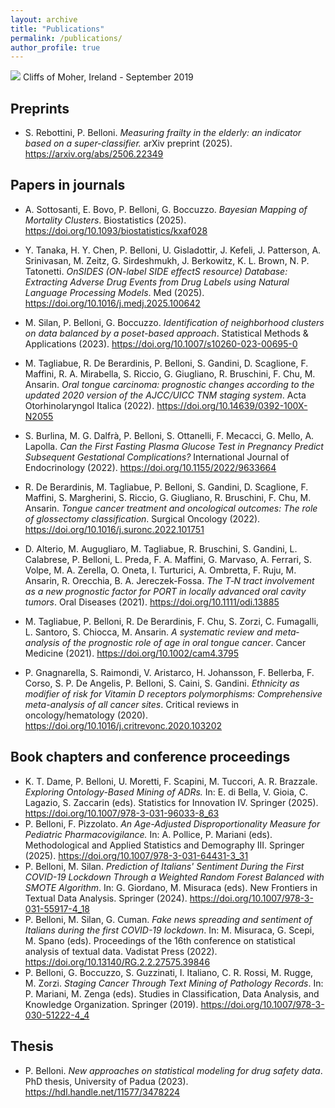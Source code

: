 ```yaml
---
layout: archive
title: "Publications"
permalink: /publications/
author_profile: true
---
```


<img src="/images/moher.jpg"/> Cliffs of Moher, Ireland - September 2019

## Preprints

-   S. Rebottini, P. Belloni. *Measuring frailty in the elderly: an indicator based on a super-classifier.* arXiv preprint (2025). <https://arxiv.org/abs/2506.22349>

## Papers in journals

-   A. Sottosanti, E. Bovo, P. Belloni, G. Boccuzzo. *Bayesian Mapping of Mortality Clusters*. Biostatistics (2025). <https://doi.org/10.1093/biostatistics/kxaf028>

-   Y. Tanaka, H. Y. Chen, P. Belloni, U. Gisladottir, J. Kefeli, J. Patterson, A. Srinivasan, M. Zeitz, G. Sirdeshmukh, J. Berkowitz, K. L. Brown, N. P. Tatonetti. *OnSIDES (ON-label SIDE effectS resource) Database: Extracting Adverse Drug Events from Drug Labels using Natural Language Processing Models*. Med (2025). <https://doi.org/10.1016/j.medj.2025.100642>

-   M. Silan, P. Belloni, G. Boccuzzo. *Identification of neighborhood clusters on data balanced by a poset-based approach*. Statistical Methods & Applications (2023). <https://doi.org/10.1007/s10260-023-00695-0>

-   M. Tagliabue, R. De Berardinis, P. Belloni, S. Gandini, D. Scaglione, F. Maffini, R. A. Mirabella, S. Riccio, G. Giugliano, R. Bruschini, F. Chu, M. Ansarin. *Oral tongue carcinoma: prognostic changes according to the updated 2020 version of the AJCC/UICC TNM staging system*. Acta Otorhinolaryngol Italica (2022). <https://doi.org/10.14639/0392-100X-N2055>

-   S. Burlina, M. G. Dalfrà, P. Belloni, S. Ottanelli, F. Mecacci, G. Mello, A. Lapolla. *Can the First Fasting Plasma Glucose Test in Pregnancy Predict Subsequent Gestational Complications?* International Journal of Endocrinology (2022). <https://doi.org/10.1155/2022/9633664>

-   R. De Berardinis, M. Tagliabue, P. Belloni, S. Gandini, D. Scaglione, F. Maffini, S. Margherini, S. Riccio, G. Giugliano, R. Bruschini, F. Chu, M. Ansarin. *Tongue cancer treatment and oncological outcomes: The role of glossectomy classification*. Surgical Oncology (2022). <https://doi.org/10.1016/j.suronc.2022.101751>

-   D. Alterio, M. Augugliaro, M. Tagliabue, R. Bruschini, S. Gandini, L. Calabrese, P. Belloni, L. Preda, F. A. Maffini, G. Marvaso, A. Ferrari, S. Volpe, M. A. Zerella, O. Oneta, I. Turturici, A. Ombretta, F. Ruju, M. Ansarin, R. Orecchia, B. A. Jereczek-Fossa. *The T‐N tract involvement as a new prognostic factor for PORT in locally advanced oral cavity tumors*. Oral Diseases (2021). <https://doi.org/10.1111/odi.13885>

-   M. Tagliabue, P. Belloni, R. De Berardinis, F. Chu, S. Zorzi, C. Fumagalli, L. Santoro, S. Chiocca, M. Ansarin. *A systematic review and meta‐analysis of the prognostic role of age in oral tongue cancer*. Cancer Medicine (2021). <https://doi.org/10.1002/cam4.3795>

-   P. Gnagnarella, S. Raimondi, V. Aristarco, H. Johansson, F. Bellerba, F. Corso, S. P. De Angelis, P. Belloni, S. Caini, S. Gandini. *Ethnicity as modifier of risk for Vitamin D receptors polymorphisms: Comprehensive meta-analysis of all cancer sites*. Critical reviews in oncology/hematology (2020). <https://doi.org/10.1016/j.critrevonc.2020.103202>

## Book chapters and conference proceedings

-   K. T. Dame, P. Belloni, U. Moretti, F. Scapini, M. Tuccori, A. R. Brazzale. *Exploring Ontology-Based Mining of ADRs.* In: E. di Bella, V. Gioia, C. Lagazio, S. Zaccarin (eds). Statistics for Innovation IV. Springer (2025). <https://doi.org/10.1007/978-3-031-96033-8_63>
-   P. Belloni, F. Pizzolato. *An Age-Adjusted Disproportionality Measure for Pediatric Pharmacovigilance.* In: A. Pollice, P. Mariani (eds). Methodological and Applied Statistics and Demography III. Springer (2025). <https://doi.org/10.1007/978-3-031-64431-3_31>
-   P. Belloni, M. Silan. *Prediction of Italians' Sentiment During the First COVID-19 Lockdown Through a Weighted Random Forest Balanced with SMOTE Algorithm*. In: G. Giordano, M. Misuraca (eds). New Frontiers in Textual Data Analysis. Springer (2024). <https://doi.org/10.1007/978-3-031-55917-4_18>
-   P. Belloni, M. Silan, G. Cuman. *Fake news spreading and sentiment of Italians during the first COVID-19 lockdown*. In: M. Misuraca, G. Scepi, M. Spano (eds). Proceedings of the 16th conference on statistical analysis of textual data. Vadistat Press (2022). <https://doi.org/10.13140/RG.2.2.27575.39846>
-   P. Belloni, G. Boccuzzo, S. Guzzinati, I. Italiano, C. R. Rossi, M. Rugge, M. Zorzi. *Staging Cancer Through Text Mining of Pathology Records*. In: P. Mariani, M. Zenga (eds). Studies in Classification, Data Analysis, and Knowledge Organization. Springer (2019). <https://doi.org/10.1007/978-3-030-51222-4_4>

## Thesis

-   P. Belloni. *New approaches on statistical modeling for drug safety data*. PhD thesis, University of Padua (2023). <https://hdl.handle.net/11577/3478224>
